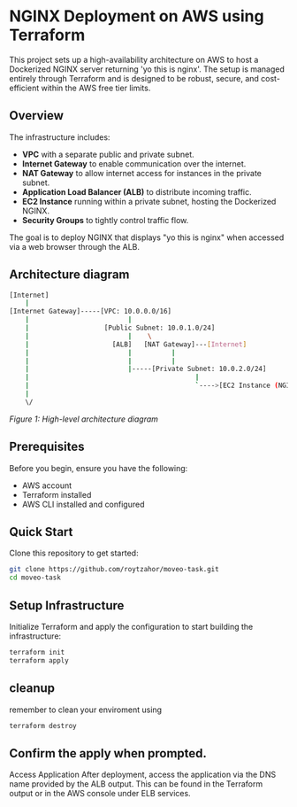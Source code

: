 # NGINX Deployment on AWS using Terraform

This project sets up a high-availability architecture on AWS to host a Dockerized NGINX server returning 'yo this is nginx'. The setup is managed entirely through Terraform and is designed to be robust, secure, and cost-efficient within the AWS free tier limits.

## Overview

The infrastructure includes:
- **VPC** with a separate public and private subnet.
- **Internet Gateway** to enable communication over the internet.
- **NAT Gateway** to allow internet access for instances in the private subnet.
- **Application Load Balancer (ALB)** to distribute incoming traffic.
- **EC2 Instance** running within a private subnet, hosting the Dockerized NGINX.
- **Security Groups** to tightly control traffic flow.

The goal is to deploy NGINX that displays "yo this is nginx" when accessed via a web browser through the ALB.

## Architecture diagram
```bash
[Internet]
    |
[Internet Gateway]-----[VPC: 10.0.0.0/16]
    |                         |
    |                   [Public Subnet: 10.0.1.0/24]
    |                         |    \
    |                     [ALB]   [NAT Gateway]---[Internet]
    |                         |          |
    |                         |          |
    |                         |-----[Private Subnet: 10.0.2.0/24]
    |                                          |
    |                                          `---->[EC2 Instance (NGINX)]
    |
    \/
```
*Figure 1: High-level architecture diagram*

## Prerequisites

Before you begin, ensure you have the following:
- AWS account
- Terraform installed
- AWS CLI installed and configured

## Quick Start

Clone this repository to get started:

```bash
git clone https://github.com/roytzahor/moveo-task.git
cd moveo-task
```
## Setup Infrastructure
Initialize Terraform and apply the configuration to start building the infrastructure:

```bash
terraform init
terraform apply
```
## cleanup 
remember to clean your enviroment using 
```bash
terraform destroy
```

## Confirm the apply when prompted.

Access Application
After deployment, access the application via the DNS name provided by the ALB output. This can be found in the Terraform output or in the AWS console under ELB services.
